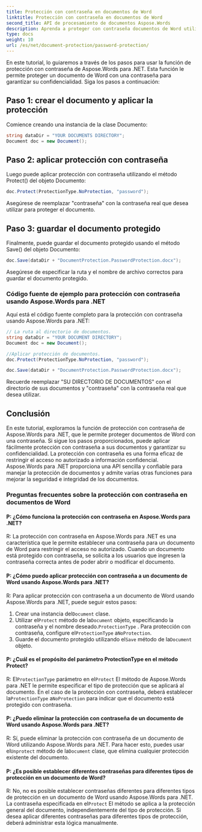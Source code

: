 ```yaml
---
title: Protección con contraseña en documentos de Word
linktitle: Protección con contraseña en documentos de Word
second_title: API de procesamiento de documentos Aspose.Words
description: Aprenda a proteger con contraseña documentos de Word utilizando Aspose.Words para .NET.
type: docs
weight: 10
url: /es/net/document-protection/password-protection/
---
```

En este tutorial, lo guiaremos a través de los pasos para usar la función de protección con contraseña de Aspose.Words para .NET. Esta función le permite proteger un documento de Word con una contraseña para garantizar su confidencialidad. Siga los pasos a continuación:

## Paso 1: crear el documento y aplicar la protección

Comience creando una instancia de la clase Documento:

```csharp
string dataDir = "YOUR DOCUMENTS DIRECTORY";
Document doc = new Document();
```

## Paso 2: aplicar protección con contraseña

Luego puede aplicar protección con contraseña utilizando el método Protect() del objeto Documento:

```csharp
doc.Protect(ProtectionType.NoProtection, "password");
```

Asegúrese de reemplazar "contraseña" con la contraseña real que desea utilizar para proteger el documento.

## Paso 3: guardar el documento protegido

Finalmente, puede guardar el documento protegido usando el método Save() del objeto Documento:

```csharp
doc.Save(dataDir + "DocumentProtection.PasswordProtection.docx");
```

Asegúrese de especificar la ruta y el nombre de archivo correctos para guardar el documento protegido.

### Código fuente de ejemplo para protección con contraseña usando Aspose.Words para .NET

Aquí está el código fuente completo para la protección con contraseña usando Aspose.Words para .NET:

```csharp
// La ruta al directorio de documentos.
string dataDir = "YOUR DOCUMENT DIRECTORY";
Document doc = new Document();

//Aplicar protección de documentos.
doc.Protect(ProtectionType.NoProtection, "password");

doc.Save(dataDir + "DocumentProtection.PasswordProtection.docx");
```

Recuerde reemplazar "SU DIRECTORIO DE DOCUMENTOS" con el directorio de sus documentos y "contraseña" con la contraseña real que desea utilizar.


## Conclusión

En este tutorial, exploramos la función de protección con contraseña de Aspose.Words para .NET, que le permite proteger documentos de Word con una contraseña. Si sigue los pasos proporcionados, puede aplicar fácilmente protección con contraseña a sus documentos y garantizar su confidencialidad. La protección con contraseña es una forma eficaz de restringir el acceso no autorizado a información confidencial. Aspose.Words para .NET proporciona una API sencilla y confiable para manejar la protección de documentos y admite varias otras funciones para mejorar la seguridad e integridad de los documentos.

### Preguntas frecuentes sobre la protección con contraseña en documentos de Word

#### P: ¿Cómo funciona la protección con contraseña en Aspose.Words para .NET?

R: La protección con contraseña en Aspose.Words para .NET es una característica que le permite establecer una contraseña para un documento de Word para restringir el acceso no autorizado. Cuando un documento está protegido con contraseña, se solicita a los usuarios que ingresen la contraseña correcta antes de poder abrir o modificar el documento.

#### P: ¿Cómo puedo aplicar protección con contraseña a un documento de Word usando Aspose.Words para .NET?

R: Para aplicar protección con contraseña a un documento de Word usando Aspose.Words para .NET, puede seguir estos pasos:
1.  Crear una instancia del`Document` clase.
2.  Utilizar el`Protect` método de la`Document` objeto, especificando la contraseña y el nombre deseado.`ProtectionType` . Para protección con contraseña, configure el`ProtectionType` a`NoProtection`.
3.  Guarde el documento protegido utilizando el`Save` método de la`Document` objeto.

#### P: ¿Cuál es el propósito del parámetro ProtectionType en el método Protect?

 R: El`ProtectionType` parámetro en el`Protect` El método de Aspose.Words para .NET le permite especificar el tipo de protección que se aplicará al documento. En el caso de la protección con contraseña, deberá establecer la`ProtectionType` a`NoProtection` para indicar que el documento está protegido con contraseña.

#### P: ¿Puedo eliminar la protección con contraseña de un documento de Word usando Aspose.Words para .NET?

 R: Sí, puede eliminar la protección con contraseña de un documento de Word utilizando Aspose.Words para .NET. Para hacer esto, puedes usar el`Unprotect` método de la`Document` clase, que elimina cualquier protección existente del documento.

#### P: ¿Es posible establecer diferentes contraseñas para diferentes tipos de protección en un documento de Word?

 R: No, no es posible establecer contraseñas diferentes para diferentes tipos de protección en un documento de Word usando Aspose.Words para .NET. La contraseña especificada en el`Protect` El método se aplica a la protección general del documento, independientemente del tipo de protección. Si desea aplicar diferentes contraseñas para diferentes tipos de protección, deberá administrar esta lógica manualmente.

